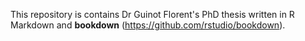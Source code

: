 This repository is contains Dr Guinot Florent's PhD thesis written in R Markdown and **bookdown** (https://github.com/rstudio/bookdown). 
